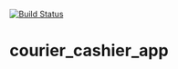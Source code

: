 [![Build Status](https://travis-ci.com/ndasilver/courier_cashier_app.svg?branch=develop)](https://travis-ci.com/ndasilver/courier_cashier_app)
# courier_cashier_app
